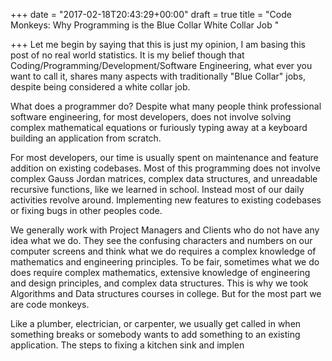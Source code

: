 +++
date = "2017-02-18T20:43:29+00:00"
draft = true
title = "Code Monkeys: Why Programming is the Blue Collar White Collar Job "

+++
Let me begin by saying that this is just my opinion, I am basing this post of no real world statistics. It is my belief though that Coding/Programming/Development/Software Engineering, what ever you want to call it, shares many aspects with traditionally "Blue Collar" jobs, despite being considered a white collar job.

What does a programmer do? Despite what many people think professional software engineering, for most developers, does not involve solving complex mathematical equations or furiously typing away at a keyboard building an application from scratch. 

For most developers, our time is usually spent on maintenance and feature addition on existing codebases. Most of this programming does not involve complex Gauss Jordan matrices, complex data structures, and unreadable recursive functions, like we learned in school. Instead most of our daily activities revolve around. Implementing new features to existing codebases or fixing bugs in other peoples code. 

We generally work with Project Managers and Clients who do not have any idea what we do. They see the confusing characters and numbers on our computer screens and think what we do requires a complex knowledge of mathematics and engineering principles. To be fair, sometimes what we do does require complex mathematics, extensive knowledge of engineering and design principles, and complex data structures. This is why we took Algorithms and Data structures courses in college. But for the most part we are code monkeys.

Like a plumber, electrician, or carpenter, we usually get called in when something breaks or somebody wants to add something to an existing application. The steps to fixing a kitchen sink and implen